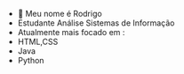 - 👋 Meu nome é Rodrigo
- Estudante Análise Sistemas de Informação
- Atualmente mais focado em :
- HTML,CSS
- Java
- Python
